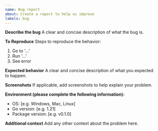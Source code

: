 ```yaml
---
name: Bug report
about: Create a report to help us improve
labels: bug
---
```


**Describe the bug**
A clear and concise description of what the bug is.

**To Reproduce**
Steps to reproduce the behavior:
1. Go to '...'
2. Run '...'
3. See error

**Expected behavior**
A clear and concise description of what you expected to happen.

**Screenshots**
If applicable, add screenshots to help explain your problem.

**Environment (please complete the following information):**
- OS: [e.g. Windows, Mac, Linux]
- Go version: [e.g. 1.21]
- Package version: [e.g. v0.1.0]

**Additional context**
Add any other context about the problem here.
